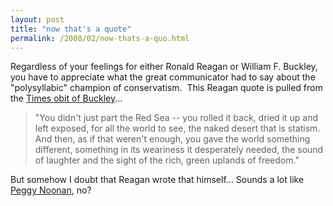 ```yaml
---
layout: post
title: "now that's a quote"
permalink: /2008/02/now-thats-a-quo.html
---
```


<p>Regardless of your feelings for either Ronald Reagan or William F. Buckley, you have to appreciate what the great communicator had to say about the &quot;polysyllabic&quot; champion of conservatism.&nbsp; This Reagan quote is pulled from the <a href="http://www.nytimes.com/2008/02/27/business/media/27cnd-buckley.html?_r=1&amp;hp&amp;oref=slogin">Times obit of Buckley</a>...</p><blockquote><p>&quot;You didn't just part the Red Sea -- you rolled it back, dried it up and left exposed, for all the world to see, the naked desert that is statism.&nbsp; And then, as if that weren't enough, you gave the world something different, something in its weariness it desperately needed, the sound of laughter and the sight of the rich, green uplands of freedom.&quot;</p></blockquote><p>But somehow I doubt that Reagan wrote that himself... Sounds a lot like <a href="http://www.amazon.com/What-Saw-Revolution-Political-Reagan/dp/0812969898/statingtheobvioua">Peggy Noonan</a>, no?</p>


